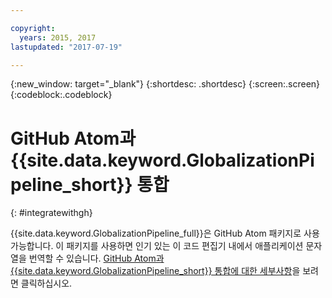 ```yaml
---

copyright:
  years: 2015, 2017
lastupdated: "2017-07-19"

---
```


{:new_window: target="_blank"}
{:shortdesc: .shortdesc}
{:screen:.screen}
{:codeblock:.codeblock}

# GitHub Atom과 {{site.data.keyword.GlobalizationPipeline_short}} 통합
{: #integratewithgh}

{{site.data.keyword.GlobalizationPipeline_full}}은 GitHub Atom 패키지로 사용 가능합니다. 이 패키지를 사용하면 인기 있는 이 코드 편집기 내에서 애플리케이션 문자열을 번역할 수 있습니다. [GitHub Atom과 {{site.data.keyword.GlobalizationPipeline_short}} 통합에 대한 세부사항](https://atom.io/packages/gp-atom)을 보려면 클릭하십시오.
